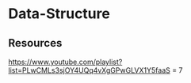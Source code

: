 # Data-Structure

## Resources

https://www.youtube.com/playlist?list=PLwCMLs3sjOY4UQq4vXgGPwGLVX1Y5faaS = 7
